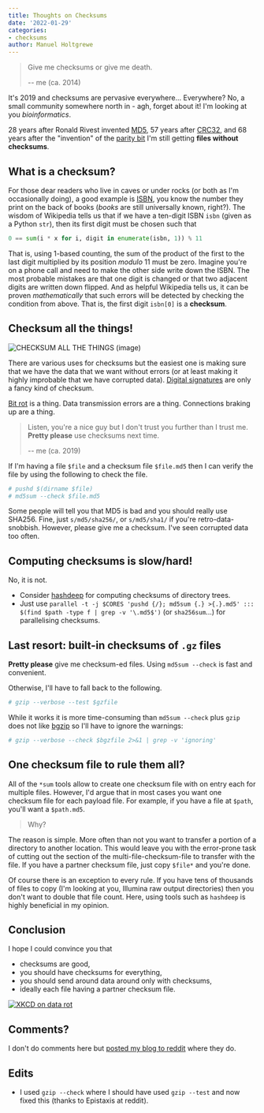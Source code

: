 ```yaml
---
title: Thoughts on Checksums
date: '2022-01-29'
categories:
- checksums
author: Manuel Holtgrewe
---
```


> Give me checksums or give me death.
> 
> -- me (ca. 2014)

It's 2019 and checksums are pervasive everywhere...
Everywhere?
No, a small community somewhere north in - agh, forget about it!
I'm looking at you *bioinformatics*.

28 years after Ronald Rivest invented [MD5](https://en.wikipedia.org/wiki/MD5), 57 years after [CRC32](https://en.wikipedia.org/wiki/Cyclic_redundancy_check), and 68 years after the "invention" of the [parity bit](https://en.wikipedia.org/wiki/Parity_bit) I'm still getting **files without checksums**.

## What is a checksum?

For those dear readers who live in caves or under rocks (or both as I'm occasionally doing), a good example is [ISBN](https://en.wikipedia.org/wiki/International_Standard_Book_Number), you know the number they print on the back of books (*books* are still universally known, right?).
The wisdom of Wikipedia tells us that if we have a ten-digit ISBN `isbn` (given as a Python `str`), then its first digit must be chosen such that

```python
0 == sum(i * x for i, digit in enumerate(isbn, 1)) % 11
```

That is, using 1-based counting, the sum of the product of the first to the last digit multiplied by its position *modulo* 11 must be zero.
Imagine you're on a phone call and need to make the other side write down the ISBN.
The most probable mistakes are that one digit is changed or that two adjacent digits are written down flipped.
And as helpful Wikipedia tells us, it can be proven *mathematically* that such errors will be detected by checking the condition from above.
That is, the first digit `isbn[0]` is a **checksum**.

## Checksum all the things!

![CHECKSUM ALL THE THINGS (image)](/post/2022/2022-08-27-checksum-all-the-things.jpg)

There are various uses for checksums but the easiest one is making sure that we have the data that we want without errors (or at least making it highly improbable that we have corrupted data).
[Digital signatures](https://en.wikipedia.org/wiki/Digital_signature) are only a fancy kind of checksum.

[Bit rot](https://en.wikipedia.org/wiki/Data_degradation) is a thing.
Data transmission errors are a thing.
Connections braking up are a thing.

> Listen, you're a nice guy but I don't trust you further than I trust me.
> **Pretty please** use checksums next time.
> 
> -- me (ca. 2019)

If I'm having a file `$file` and a checksum file `$file.md5` then I can verify the file by using the following to check the file.

```bash
# pushd $(dirname $file)
# md5sum --check $file.md5
```

Some people will tell you that MD5 is bad and you should really use SHA256.
Fine, just `s/md5/sha256/`, or `s/md5/sha1/` if you're retro-data-snobbish.
However, please give me a checksum.
I've seen corrupted data too often.

## Computing checksums is slow/hard!

No, it is not.

- Consider [hashdeep](http://md5deep.sourceforge.net) for computing checksums of directory trees.
- Just use `parallel -t -j $CORES 'pushd {/}; md5sum {.} >{.}.md5' ::: $(find $path -type f | grep -v '\.md5$')` (or `sha256sum`...) for parallelising checksums.

## Last resort: built-in checksums of `.gz` files

**Pretty please** give me checksum-ed files.
Using `md5sum --check` is fast and convenient.

Otherwise, I'll have to fall back to the following.

```bash
# gzip --verbose --test $gzfile
```

While it works it is more time-consuming than `md5sum --check` plus `gzip` does not like [bgzip](http://www.htslib.org/doc/tabix.html) so I'll have to ignore the warnings:

```bash
# gzip --verbose --check $bgzfile 2>&1 | grep -v 'ignoring'
```

## One checksum file to rule them all?

All of the `*sum` tools allow to create one checksum file with on entry each for multiple files.
However, I'd argue that in most cases you want one checksum file for each payload file.
For example, if you have a file at `$path`, you'll want a `$path.md5`.

> Why?

The reason is simple.
More often than not you want to transfer a portion of a directory to another location.
This would leave you with the error-prone task of cutting out the section of the multi-file-checksum-file to transfer with the file.
If you have a partner checksum file, just copy `$file*` and you're done.

Of course there is an exception to every rule.
If you have tens of thousands of files to copy (I'm looking at you, Illumina raw output directories) then you don't want to double that file count.
Here, using tools such as `hashdeep` is highly beneficial in my opinion.

## Conclusion

I hope I could convince you that

- checksums are good,
- you should have checksums for everything,
- you should send around data around only with checksums,
- ideally each file having a partner checksum file.

[![XKCD on data rot](/post/2022/2022-08-27-xkcd-1683-data-degradation.png)](https://xkcd.com/1683/)

## Comments?

I don't do comments here but [posted my blog to reddit](https://www.reddit.com/r/bioinformatics/comments/cwcf1j/thoughts_on_checksums/) where they do.

## Edits

- I used `gzip --check` where I should have used `gzip --test` and now fixed this (thanks to Epistaxis at reddit).

